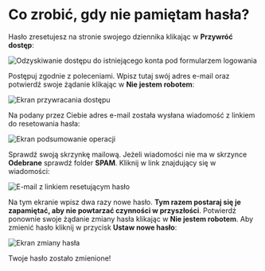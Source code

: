 # Co zrobić, gdy nie pamiętam hasła?

Hasło zresetujesz na stronie swojego dziennika klikając w **Przywróć dostęp**:

![Odzyskiwanie dostępu do istniejącego konta pod formularzem logowania](https://i.imgur.com/Zlr99Tx.png)

Postępuj zgodnie z poleceniami. Wpisz tutaj swój adres e-mail oraz potwierdź swoje żądanie klikając w **Nie jestem robotem**:

![Ekran przywracania dostępu](https://i.imgur.com/RuWCsau.png)

Na podany przez Ciebie adres e-mail została wysłana wiadomość z linkiem do resetowania hasła:

![Ekran podsumowanie operacji](https://i.imgur.com/Sex5Dmg.png)

Sprawdź swoją skrzynkę mailową. Jeżeli wiadomości nie ma w skrzynce **Odebrane** sprawdź folder **SPAM**. Kliknij w link znajdujący się w wiadomości:

![E-mail z linkiem resetującym hasło](https://i.imgur.com/kVKat9C.png)

Na tym ekranie wpisz dwa razy nowe hasło. **Tym razem postaraj się je zapamiętać, aby nie powtarzać czynności w przyszłości**. Potwierdź ponownie swoje żądanie zmiany hasła klikając w **Nie jestem robotem**. Aby zmienić hasło kliknij w przycisk **Ustaw nowe hasło**:

![Ekran zmiany hasła](https://i.imgur.com/MGvDDsd.png)

Twoje hasło zostało zmienione!

